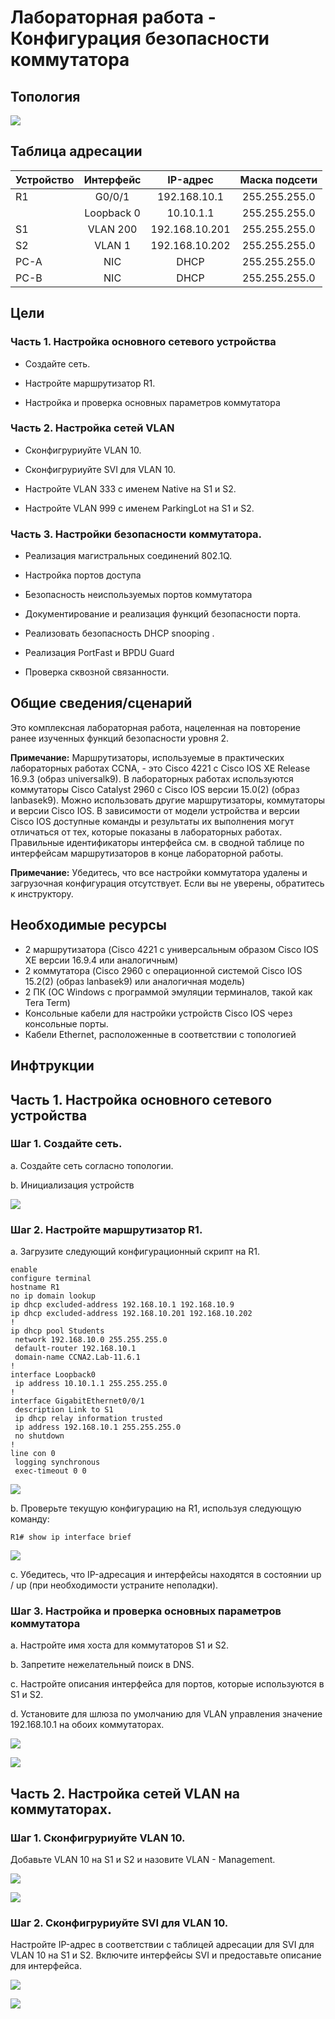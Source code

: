 # Лабораторная работа - Конфигурация безопасности коммутатора
## Топология
![](https://github.com/pogodin2004/otusNetwork/blob/main/dz09/images/topology.png)
## Таблица адресации
| Устройство | Интерфейс   | IP-адрес       | Маска подсети |
| ---------- |:-----------:|:--------------:|:-------------:|
| R1         | G0/0/1      | 192.168.10.1   | 255.255.255.0 |
|            | Loopback 0  | 10.10.1.1      | 255.255.255.0 |
| S1         | VLAN 200    | 192.168.10.201 | 255.255.255.0 |
| S2         | VLAN 1      | 192.168.10.202 | 255.255.255.0 |
| PC-A       | NIC         | DHCP           | 255.255.255.0 |
| PC-B       | NIC         | DHCP           | 255.255.255.0 |

## Цели
### Часть 1. Настройка основного сетевого устройства

   * Создайте сеть.

   * Настройте маршрутизатор R1.

   * Настройка и проверка основных параметров коммутатора

### Часть 2. Настройка сетей VLAN

   * Сконфигруриуйте VLAN 10.

   * Сконфигруриуйте SVI для VLAN 10.

   * Настройте VLAN 333 с именем Native на S1 и S2.

   * Настройте VLAN 999 с именем ParkingLot на S1 и S2.

### Часть 3. Настройки безопасности коммутатора.

   * Реализация магистральных соединений 802.1Q.

   * Настройка портов доступа

   * Безопасность неиспользуемых портов коммутатора

   * Документирование и реализация функций безопасности порта.

   * Реализовать безопасность DHCP snooping .

   * Реализация PortFast и BPDU Guard

   * Проверка сквозной связанности.

## Общие сведения/сценарий

   Это комплексная лабораторная работа, нацеленная на повторение ранее изученных функций безопасности уровня 2.

   **Примечание:** Маршрутизаторы, используемые в практических лабораторных работах CCNA, - это Cisco 4221 с Cisco IOS XE Release 16.9.3 (образ universalk9). В лабораторных работах используются коммутаторы Cisco Catalyst 2960 с Cisco IOS версии 15.0(2) (образ lanbasek9). Можно использовать другие маршрутизаторы, коммутаторы и версии Cisco IOS. В зависимости от модели устройства и версии Cisco IOS доступные команды и результаты их выполнения могут отличаться от тех, которые показаны в лабораторных работах. Правильные идентификаторы интерфейса см. в сводной таблице по интерфейсам маршрутизаторов в конце лабораторной работы.

   **Примечание:** Убедитесь, что все настройки коммутатора удалены и загрузочная конфигурация отсутствует. Если вы не уверены, обратитесь к инструктору.

## Необходимые ресурсы
   * 2 маршрутизатора (Cisco 4221 с универсальным образом Cisco IOS XE версии 16.9.4 или аналогичным)
   * 2 коммутатора (Cisco 2960 с операционной системой Cisco IOS 15.2(2) (образ lanbasek9) или аналогичная модель)
   * 2 ПК (ОС Windows с программой эмуляции терминалов, такой как Tera Term)
   * Консольные кабели для настройки устройств Cisco IOS через консольные порты.
   * Кабели Ethernet, расположенные в соответствии с топологией

## Инфтрукции

## Часть 1. Настройка основного сетевого устройства
   
### Шаг 1. Создайте сеть.

   a. Создайте сеть согласно топологии.

   b. Инициализация устройств

![](https://github.com/pogodin2004/otusNetwork/blob/main/dz09/images/my_topology.png)

### Шаг 2. Настройте маршрутизатор R1.

   a. Загрузите следующий конфигурационный скрипт на R1.

```
enable
configure terminal
hostname R1
no ip domain lookup
ip dhcp excluded-address 192.168.10.1 192.168.10.9
ip dhcp excluded-address 192.168.10.201 192.168.10.202
!
ip dhcp pool Students
 network 192.168.10.0 255.255.255.0
 default-router 192.168.10.1
 domain-name CCNA2.Lab-11.6.1
!
interface Loopback0
 ip address 10.10.1.1 255.255.255.0
!
interface GigabitEthernet0/0/1
 description Link to S1
 ip dhcp relay information trusted
 ip address 192.168.10.1 255.255.255.0
 no shutdown
!
line con 0
 logging synchronous
 exec-timeout 0 0
```

![](https://github.com/pogodin2004/otusNetwork/blob/main/dz09/images/r1_first_config.png)

   b. Проверьте текущую конфигурацию на R1, используя следующую команду:

```
R1# show ip interface brief
```

![](https://github.com/pogodin2004/otusNetwork/blob/main/dz09/images/r1_int_br.png)

   c. Убедитесь, что IP-адресация и интерфейсы находятся в состоянии up / up (при необходимости устраните неполадки).

### Шаг 3. Настройка и проверка основных параметров коммутатора

   a. Настройте имя хоста для коммутаторов S1 и S2.

   b. Запретите нежелательный поиск в DNS.

   c. Настройте описания интерфейса для портов, которые используются в S1 и S2.

   d. Установите для шлюза по умолчанию для VLAN управления значение 192.168.10.1 на обоих коммутаторах.

![](https://github.com/pogodin2004/otusNetwork/blob/main/dz09/images/s1_first_config.png)


![](https://github.com/pogodin2004/otusNetwork/blob/main/dz09/images/s2_first_config.png)


## Часть 2. Настройка сетей VLAN на коммутаторах.

### Шаг 1. Сконфигруриуйте VLAN 10.

Добавьте VLAN 10 на S1 и S2 и назовите VLAN - Management.

![](https://github.com/pogodin2004/otusNetwork/blob/main/dz09/images/s1_vlan_10.png)


![](https://github.com/pogodin2004/otusNetwork/blob/main/dz09/images/s2_vlan_10.png)
   

### Шаг 2. Сконфигруриуйте SVI для VLAN 10.

   Настройте IP-адрес в соответствии с таблицей адресации для SVI для VLAN 10 на S1 и S2. Включите интерфейсы SVI и предоставьте описание для интерфейса.

![](https://github.com/pogodin2004/otusNetwork/blob/main/dz09/images/s1_int_vlan_10.png)

![](https://github.com/pogodin2004/otusNetwork/blob/main/dz09/images/s2_int_vlan_10.png)




